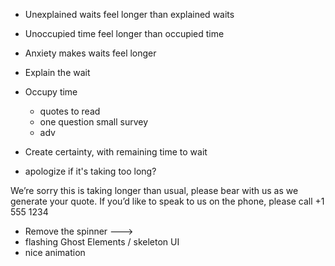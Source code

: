 - Unexplained waits feel longer than explained waits
- Unoccupied time feel longer than occupied time
- Anxiety makes waits feel longer

- Explain the wait
- Occupy time
  - quotes to read
  - one question small survey
  - adv
- Create certainty, with remaining time to wait
- apologize if it's taking too long?

We’re sorry this is taking longer than usual, please bear with us as we generate your quote. If you’d like to speak to us on the phone, please call +1 555 1234

- Remove the spinner --->
 - flashing Ghost Elements / skeleton UI
 - nice animation
